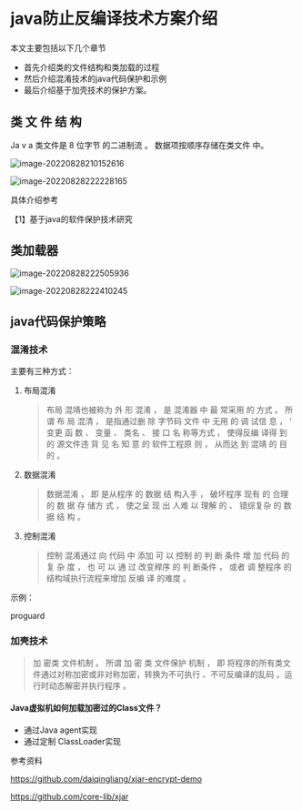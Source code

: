 # java防止反编译技术方案介绍

### 

本文主要包括以下几个章节

- 首先介绍类的文件结构和类加载的过程
- 然后介绍混淆技术的java代码保护和示例
- 最后介绍基于加壳技术的保护方案。

## 类 文 件 结 构

Ja v a 类文件是 8 位字节 的二进制流 。 数据项按顺序存储在类文件 中。

![image-20220828210152616](C:\Users\sunqichao\AppData\Roaming\Typora\typora-user-images\image-20220828210152616.png)

![image-20220828222228165](C:\Users\sunqichao\AppData\Roaming\Typora\typora-user-images\image-20220828222228165.png)

具体介绍参考

【1】基于java的软件保护技术研究



## 类加载器



![image-20220828222505936](C:\Users\sunqichao\AppData\Roaming\Typora\typora-user-images\image-20220828222505936.png)



![image-20220828222410245](C:\Users\sunqichao\AppData\Roaming\Typora\typora-user-images\image-20220828222410245.png)



## java代码保护策略

### 混淆技术

主要有三种方式：

1. 布局混淆

   > 布局 混靖也被称为 外 形 混淆 ， 是 混淆器 中 最 常采用 的 方式 。 所谓 布 局 混清 ， 是指通过删 除 字节码 文件 中 无用 的 调 试信 息 ， ’ 变更 函 数 、 变量 、 类名 、 接 口 名 称等方式 ， 使得反编 译得 到 的 源文件违 背 见 名 知 意 的 软件工程原 则 ， 从而达 到 混靖 的 目 的 。 

   

2. 数据混淆

   >  数据混淆 ， 即 是从程序 的 数据 结 构入手 ， 破坏程序 现有 的 合理 的 数 据 存 储方 式 ， 使之呈 现 出 人难 以 理解 的 、 错综复杂 的 数据 结 构 。 

3. 控制混淆

   > 控制 混淆通过 向 代码 中 添加 可 以 控制 的 判 断 条件 增 加 代码 的 复 杂 度 ， 也 可 以 通 过 改变稈序 的 判 断条件 ， 或者 调 整程序 的 结构域执行流程来增加 反编 译 的难度 。



示例：

proguard



### 加壳技术

>  加 密类 文件机制 。 所谓 加 密 类 文件保护 机制 ， 即 将程序的所有类文件通过对称加密或非对称加密，转换为不可执行 、不可反编译的乱码 。运行时动态解密并执行程序 。 



#### Java虚拟机如何加载加密过的Class文件？

- 通过Java agent实现
- 通过定制 ClassLoader实现



参考资料

https://github.com/daiqingliang/xjar-encrypt-demo

https://github.com/core-lib/xjar
